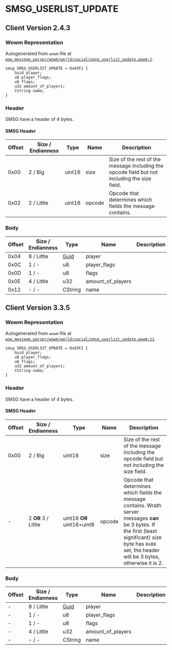 # SMSG_USERLIST_UPDATE

## Client Version 2.4.3

### Wowm Representation

Autogenerated from `wowm` file at [`wow_message_parser/wowm/world/social/smsg_userlist_update.wowm:1`](https://github.com/gtker/wow_messages/tree/main/wow_message_parser/wowm/world/social/smsg_userlist_update.wowm#L1).
```rust,ignore
smsg SMSG_USERLIST_UPDATE = 0x03F1 {
    Guid player;
    u8 player_flags;
    u8 flags;
    u32 amount_of_players;
    CString name;
}
```
### Header

SMSG have a header of 4 bytes.

#### SMSG Header

| Offset | Size / Endianness | Type   | Name   | Description |
| ------ | ----------------- | ------ | ------ | ----------- |
| 0x00   | 2 / Big           | uint16 | size   | Size of the rest of the message including the opcode field but not including the size field.|
| 0x02   | 2 / Little        | uint16 | opcode | Opcode that determines which fields the message contains.|

### Body

| Offset | Size / Endianness | Type | Name | Description | Comment |
| ------ | ----------------- | ---- | ---- | ----------- | ------- |
| 0x04 | 8 / Little | [Guid](../types/packed-guid.md) | player |  |  |
| 0x0C | 1 / - | u8 | player_flags |  |  |
| 0x0D | 1 / - | u8 | flags |  |  |
| 0x0E | 4 / Little | u32 | amount_of_players |  |  |
| 0x12 | - / - | CString | name |  |  |

## Client Version 3.3.5

### Wowm Representation

Autogenerated from `wowm` file at [`wow_message_parser/wowm/world/social/smsg_userlist_update.wowm:11`](https://github.com/gtker/wow_messages/tree/main/wow_message_parser/wowm/world/social/smsg_userlist_update.wowm#L11).
```rust,ignore
smsg SMSG_USERLIST_UPDATE = 0x03F2 {
    Guid player;
    u8 player_flags;
    u8 flags;
    u32 amount_of_players;
    CString name;
}
```
### Header

SMSG have a header of 4 bytes.

#### SMSG Header

| Offset | Size / Endianness | Type   | Name   | Description |
| ------ | ----------------- | ------ | ------ | ----------- |
| 0x00   | 2 / Big           | uint16 | size   | Size of the rest of the message including the opcode field but not including the size field.|
| -      | 2 **OR** 3 / Little| uint16 **OR** uint16+uint8 | opcode | Opcode that determines which fields the message contains. Wrath server messages **can** be 3 bytes. If the first (least significant) size byte has `0x80` set, the header will be 3 bytes, otherwise it is 2. |

### Body

| Offset | Size / Endianness | Type | Name | Description | Comment |
| ------ | ----------------- | ---- | ---- | ----------- | ------- |
| - | 8 / Little | [Guid](../types/packed-guid.md) | player |  |  |
| - | 1 / - | u8 | player_flags |  |  |
| - | 1 / - | u8 | flags |  |  |
| - | 4 / Little | u32 | amount_of_players |  |  |
| - | - / - | CString | name |  |  |

